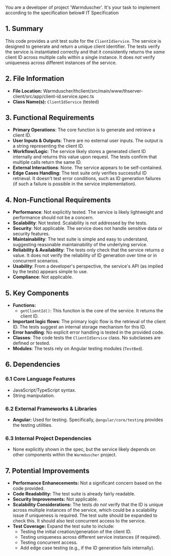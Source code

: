 You are a developer of project 'Warmduscher'. It's your task to implement according to the specification below# IT Specification

## 1. Summary
This code provides a unit test suite for the `ClientIdService`. The service is designed to generate and return a unique client identifier. The tests verify the service is instantiated correctly and that it consistently returns the *same* client ID across multiple calls within a single instance. It does *not* verify uniqueness across different instances of the service.

## 2. File Information
- **File Location:** Warmduscher/thclient/src/main/www/thserver-client/src/app/client-id.service.spec.ts
- **Class Name(s):** `ClientIdService` (tested)

## 3. Functional Requirements
- **Primary Operations**: The core function is to generate and retrieve a client ID.
- **User Inputs & Outputs**:  There are no external user inputs. The output is a string representing the client ID.
- **Workflow/Logic**: The service likely stores a generated client ID internally and returns this value upon request. The tests confirm that multiple calls return the same ID.
- **External Interactions**: None. The service appears to be self-contained.
- **Edge Cases Handling**: The test suite only verifies successful ID retrieval.  It doesn't test error conditions, such as ID generation failures (if such a failure is possible in the service implementation).

## 4. Non-Functional Requirements
- **Performance**: Not explicitly tested. The service is likely lightweight and performance should not be a concern.
- **Scalability**: Not tested.  Scalability is not addressed by the tests.
- **Security**: Not applicable. The service does not handle sensitive data or security features.
- **Maintainability**: The test suite is simple and easy to understand, suggesting reasonable maintainability of the underlying service.
- **Reliability & Availability**: The tests only check that the service returns *a* value. It does not verify the reliability of ID generation over time or in concurrent scenarios.
- **Usability**:  From a developer's perspective, the service's API (as implied by the tests) appears simple to use.
- **Compliance**: Not applicable.

## 5. Key Components
- **Functions:**
    - `getClientId()`: This function is the core of the service. It returns the client ID.
- **Important logic flows**: The primary logic flow is the retrieval of the client ID. The tests suggest an internal storage mechanism for this ID.
- **Error handling**: No explicit error handling is tested in the provided code.
- **Classes**: The code tests the `ClientIdService` class. No subclasses are defined or tested.
- **Modules**: The tests rely on Angular testing modules (`TestBed`).

## 6. Dependencies

### 6.1 Core Language Features
-  JavaScript/TypeScript syntax.
-  String manipulation.

### 6.2 External Frameworks & Libraries
- **Angular:** Used for testing. Specifically, `@angular/core/testing` provides the testing utilities.

### 6.3 Internal Project Dependencies
- None explicitly shown in the spec, but the service likely depends on other components within the `Warmduscher` project.

## 7. Potential Improvements
- **Performance Enhanecements:**  Not a significant concern based on the code provided.
- **Code Readability:** The test suite is already fairly readable.
- **Security Improvements:** Not applicable.
- **Scalability Considerations:** The tests *do not* verify that the ID is unique across multiple instances of the service, which could be a scalability issue if uniqueness is required.  The test suite should be expanded to check this.  It should also test concurrent access to the service.
- **Test Coverage:** Expand the test suite to include:
    - Testing the initial creation/generation of the client ID.
    - Testing uniqueness across different service instances (if required).
    - Testing concurrent access.
    - Add edge case testing (e.g., if the ID generation fails internally).